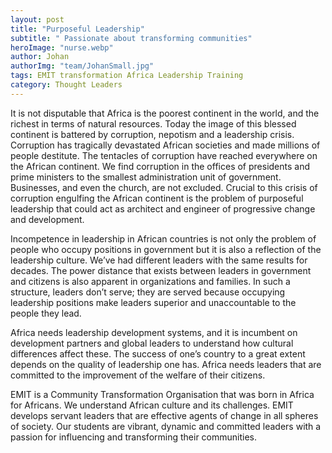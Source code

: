 ```yaml
---
layout: post
title: "Purposeful Leadership"
subtitle: " Passionate about transforming communities"
heroImage: "nurse.webp"
author: Johan
authorImg: "team/JohanSmall.jpg"
tags: EMIT transformation Africa Leadership Training
category: Thought Leaders
---
```


It is not disputable that Africa is the poorest continent in the world, and the richest in terms of natural resources. Today the image of this blessed continent is battered by corruption, nepotism and a leadership crisis. Corruption has tragically devastated African societies and made millions of people destitute. The tentacles of corruption have reached everywhere on the African continent. We find corruption in the offices of presidents and prime ministers to the smallest administration unit of government. Businesses, and even the church, are not excluded. Crucial to this crisis of corruption engulfing the African continent is the problem of purposeful leadership that could act as architect and engineer of progressive change and development.

Incompetence in leadership in African countries is not only the problem of people who occupy positions in government but it is also a reflection of the leadership culture. We’ve had different leaders with the same results for decades. The power distance that exists between leaders in government and citizens is also apparent in organizations and families. In such a structure, leaders don’t serve; they are served because occupying leadership positions make leaders superior and unaccountable to the people they lead.

Africa needs leadership development systems, and it is incumbent on development partners and global leaders to understand how cultural differences affect these. The success of one’s country to a great extent depends on the quality of leadership one has. Africa needs leaders that are committed to the improvement of the welfare of their citizens.

EMIT is a Community Transformation Organisation that was born in Africa for Africans. We understand African culture and its challenges. EMIT develops servant leaders that are effective agents of change in all spheres of society. Our students are vibrant, dynamic and committed leaders with a passion for influencing and transforming their communities.